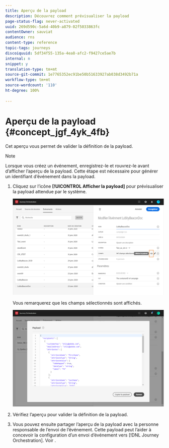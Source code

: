 ```yaml
---
title: Aperçu de la payload
description: Découvrez comment prévisualiser la payload
page-status-flag: never-activated
uuid: 269d590c-5a6d-40b9-a879-02f5033863fc
contentOwner: sauviat
audience: rns
content-type: reference
topic-tags: journeys
discoiquuid: 5df34f55-135a-4ea8-afc2-f9427ce5ae7b
internal: n
snippet: y
translation-type: tm+mt
source-git-commit: 1e7765352ec91be50b51633927ab038d3492b71a
workflow-type: tm+mt
source-wordcount: '110'
ht-degree: 100%

---
```




# Aperçu de la payload {#concept_jgf_4yk_4fb}

Cet aperçu vous permet de valider la définition de la payload.

>[!NOTE]
>
>Lorsque vous créez un événement, enregistrez-le et rouvrez-le avant d’afficher l’aperçu de la payload. Cette étape est nécessaire pour générer un identifiant d’événement dans la payload.

1. Cliquez sur l’icône **[!UICONTROL Afficher la payload]** pour prévisualiser la payload attendue par le système.

   ![](../assets/journey13.png)

   Vous remarquerez que les champs sélectionnés sont affichés.

   ![](../assets/journey14.png)

1. Vérifiez l’aperçu pour valider la définition de la payload.

1. Vous pouvez ensuite partager l’aperçu de la payload avec la personne responsable de l’envoi de l’événement. Cette payload peut l’aider à concevoir la configuration d’un envoi d’événement vers [!DNL Journey Orchestration]. Voir [](../event/additional-steps-to-send-events-to-journey-orchestration.md).
